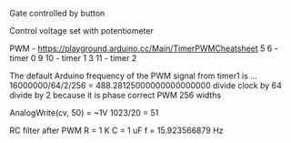 Gate controlled by button 

Control voltage set with potentiometer

PWM - https://playground.arduino.cc/Main/TimerPWMCheatsheet
5  6 - timer 0
9 10 - timer 1
3 11 - timer 2

The default Arduino frequency of the PWM signal from timer1 is ...
  16000000/64/2/256 = 488.28125000000000000000
  divide clock by 64
  divide by 2 because it is phase correct PWM
  256 widths

AnalogWrite(cv, 50) = ~1V
   1023/20 = 51

RC filter after PWM
R = 1 K
C = 1 uF
f = 15.923566879 Hz


